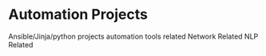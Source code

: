 # Automation Projects
Ansible/Jinja/python projects automation tools related
Network Related
NLP Related